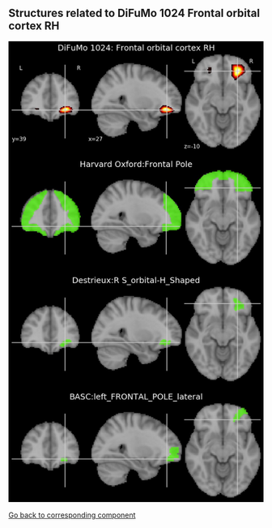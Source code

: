 


## Structures related to DiFuMo 1024 Frontal orbital cortex RH

![356](356.jpg "Structures related to DiFuMo 1024 Frontal orbital cortex RH")

[Go back to corresponding component](https://parietal-inria.github.io/DiFuMo/1024/html/356.html)